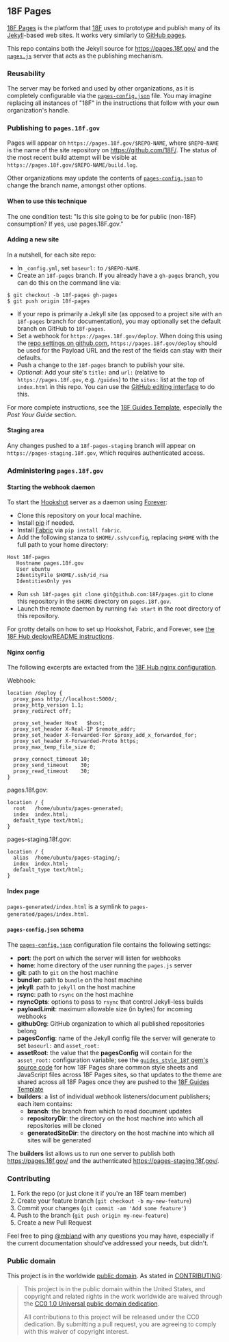 ## 18F Pages

[18F Pages](https://pages.18f.gov/) is the platform that
[18F](https://18f.gsa.gov/) uses to prototype and publish many of its
[Jekyll](http://jekyllrb.com/)-based web sites. It works very similarly to
[GitHub pages](https://pages.github.com/).

This repo contains both the Jekyll source for https://pages.18f.gov/ and the
[`pages.js`](./pages.js) server that acts as the publishing mechanism.

### Reusability

The server may be forked and used by other organizations, as it is completely
configurable via the [`pages-config.json`](#pages-config) file. You may imagine
replacing all instances of "18F" in the instructions that follow with your own
organization's handle.

### Publishing to `pages.18f.gov`

Pages will appear on `https://pages.18f.gov/$REPO-NAME`, where `$REPO-NAME` is
the name of the site repository on https://github.com/18F/. The status of the
most recent build attempt will be visible at
`https://pages.18f.gov/$REPO-NAME/build.log`.

Other organizations may update the contents of
[`pages-config.json`](#pages-config) to change the branch name, amongst
other options.

#### When to use this technique

The one condition test: "Is this site going to be for public (non-18F) consumption? If yes, use pages.18F.gov."

#### Adding a new site

In a nutshell, for each site repo:

- In `_config.yml`, set `baseurl:` to `/$REPO-NAME`.
- Create an `18f-pages` branch. If you already have a `gh-pages` branch, you
  can do this on the command line via:
```
$ git checkout -b 18f-pages gh-pages
$ git push origin 18f-pages
```
- If your repo is primarily a Jekyll site (as opposed to a project site with
  an `18f-pages` branch for documentation), you may optionally set the default
  branch on GitHub to `18f-pages`.
- Set a webhook for `https://pages.18f.gov/deploy`.  When doing this using the [repo settings on github.com](https://github.com/18F/THE-NAME-OF-YOUR-REPO/settings/hooks/new), `https://pages.18f.gov/deploy` should be used for the Payload URL and the rest of the fields can stay with their defaults. 
- Push a change to the `18f-pages` branch to publish your site.
- _Optional_: Add your site's `title:` and `url:` (relative to
  `https://pages.18f.gov`, e.g. `/guides`) to the `sites:` list at the top of
  `index.html` in this repo. You can use the [GitHub editing
  interface](https://github.com/18F/pages/edit/18f-pages/index.html) to do this.

For more complete instructions, see the [18F Guides
Template](https://pages.18f.gov/guides-template/), especially the _Post Your
Guide_ section.

#### Staging area

Any changes pushed to a `18f-pages-staging` branch will appear on
`https://pages-staging.18f.gov`, which requires authenticated access.

### Administering `pages.18f.gov`

#### Starting the webhook daemon

To start the [Hookshot](https://www.npmjs.com/package/hookshot) server as a
daemon using [Forever](https://www.npmjs.com/package/forever):

- Clone this repository on your local machine.
- Install [pip](https://pip.pypa.io/) if needed.
- Install [Fabric](http://www.fabfile.org/) via `pip install fabric`.
- Add the following stanza to `$HOME/.ssh/config`, replacing `$HOME` with the
  full path to your home directory:
```
Host 18f-pages
   Hostname pages.18f.gov
   User ubuntu
   IdentityFile $HOME/.ssh/id_rsa
   IdentitiesOnly yes
```
- Run `ssh 18f-pages git clone git@github.com:18F/pages.git` to clone this
  repository in the `$HOME` directory on `pages.18f.gov`.
- Launch the remote daemon by running `fab start` in the root directory of
  this repository.

For grotty details on how to set up Hookshot, Fabric, and Forever, see [the
18F Hub deploy/README
instructions](https://github.com/18F/hub/tree/master/deploy#preparing-for-automated-deployment).

#### Nginx config

The following excerpts are extacted from the [18F Hub nginx
configuration](https://github.com/18F/hub/blob/master/deploy/etc/nginx/vhosts/pages.conf).

Webhook:
```
location /deploy {
  proxy_pass http://localhost:5000/;
  proxy_http_version 1.1;
  proxy_redirect off;

  proxy_set_header Host   $host;
  proxy_set_header X-Real-IP $remote_addr;
  proxy_set_header X-Forwarded-For $proxy_add_x_forwarded_for;
  proxy_set_header X-Forwarded-Proto https;
  proxy_max_temp_file_size 0;

  proxy_connect_timeout 10;
  proxy_send_timeout    30;
  proxy_read_timeout    30;
}
```

pages.18f.gov:
```
location / {
  root   /home/ubuntu/pages-generated;
  index  index.html;
  default_type text/html;
}
```

pages-staging.18f.gov:
```
location / {
  alias  /home/ubuntu/pages-staging/;
  index  index.html;
  default_type text/html;
}
```

#### Index page

`pages-generated/index.html` is a symlink to
`pages-generated/pages/index.html`.

#### <a name="pages-config"></a>`pages-config.json` schema

The [`pages-config.json`](./pages-config.json) configuration file contains the
following settings:

* **port**: the port on which the server will listen for webhooks
* **home**: home directory of the user running the `pages.js` server
* **git**:  path to `git` on the host machine
* **bundler**: path to `bundle` on the host machine
* **jekyll**:  path to `jekyll` on the host machine
* **rsync**: path to `rsync` on the host machine
* **rsyncOpts**: options to pass to `rsync` that control Jekyll-less builds
* **payloadLimit**: maximum allowable size (in bytes) for incoming webhooks
* **githubOrg**: GitHub organization to which all published repositories
  belong
* **pagesConfig**: name of the Jekyll config file the server will generate to
  set `baseurl:` and `asset_root:`
* **assetRoot**: the value that the **pagesConfig** will contain for the
  `asset_root:` configuration variable; see the [`guides_style_18f` gem's source
  code](https://github.com/18F/guides-style) for how 18F Pages share common
  style sheets and JavaScript files across 18F Pages sites, so that updates to
  the theme are shared across all 18F Pages once they are pushed to the [18F
  Guides Template](https://pages.18f.gov/guides-template/)
* **builders**: a list of individual webhook listeners/document publishers;
  each item contains:
  * **branch**: the branch from which to read document updates
  * **repositoryDir**: the directory on the host machine into which all
    repositories will be cloned
  * **generatedSiteDir**: the directory on the host machine into which all
    sites will be generated

The **builders** list allows us to run one server to publish both
https://pages.18f.gov/ and the authenticated https://pages-staging.18f.gov/.

### Contributing

1. Fork the repo (or just clone it if you're an 18F team member)
2. Create your feature branch (`git checkout -b my-new-feature`)
3. Commit your changes (`git commit -am 'Add some feature'`)
4. Push to the branch (`git push origin my-new-feature`)
5. Create a new Pull Request

Feel free to ping [@mbland](https://github.com/mbland) with any questions you
may have, especially if the current documentation should've addressed your
needs, but didn't.

### Public domain

This project is in the worldwide [public domain](LICENSE.md). As stated in [CONTRIBUTING](CONTRIBUTING.md):

> This project is in the public domain within the United States, and copyright
> and related rights in the work worldwide are waived through the [CC0 1.0
> Universal public domain
> dedication](https://creativecommons.org/publicdomain/zero/1.0/).
>
> All contributions to this project will be released under the CC0 dedication.
> By submitting a pull request, you are agreeing to comply with this waiver of
> copyright interest.
